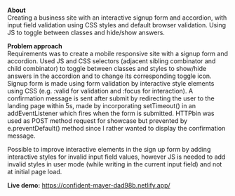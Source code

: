 <b>About</b><br>
Creating a business site with an interactive signup form and accordion, with input field validation using CSS styles and default browser validation. Using JS to toggle between classes and hide/show answers.

<b>Problem approach</b><br>
Requirements was to create a mobile responsive site with a signup form and accordion. Used JS and CSS selectors (adjacent sibling combinator and child combinator) to toggle between classes and styles to show/hide answers in the accordion and to change its corresponding toggle icon. Signup form is made using form validation by interactive style elements using CSS (e.g. :valid for validation and :focus for interaction). A confirmation message is sent after submit by redirecting the user to the landing page within 5s, made by incorporating setTimeout() in an addEventListener which fires when the form is submitted. HTTPbin was used as POST method request for showcase but prevented by e.preventDefault() method since I rather wanted to display the confirmation message.

Possible to improve interactive elements in the sign up form by adding interactive styles for invalid input field values, however JS is needed to add invalid styles in user mode (while writing in the current input field) and not at initial page load.

<b>Live demo:</b> https://confident-mayer-dad98b.netlify.app/

